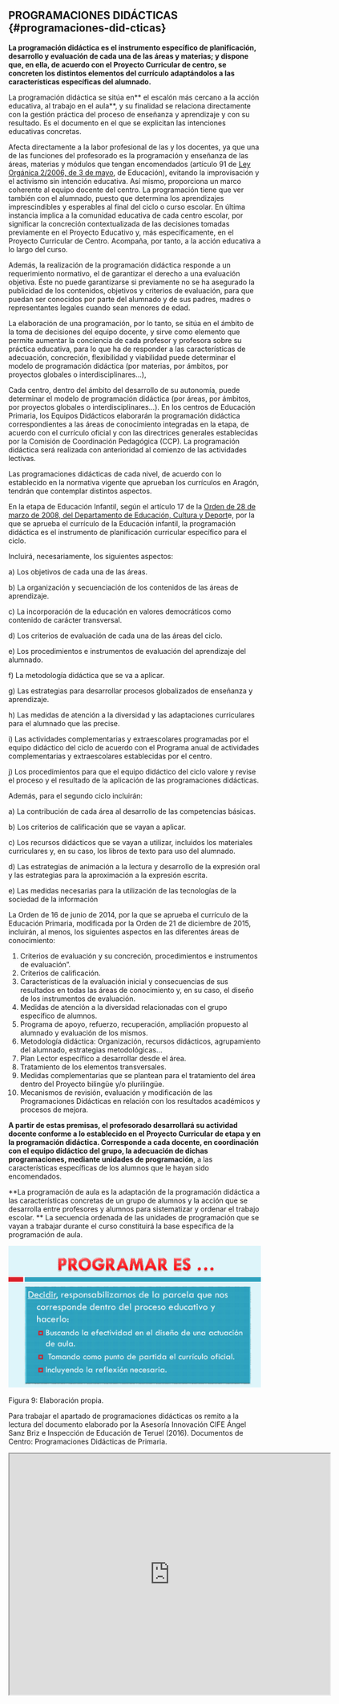 ## PROGRAMACIONES DIDÁCTICAS {#programaciones-did-cticas}

**La programación didáctica es el instrumento específico de planificación, desarrollo y evaluación de cada una de las áreas y materias; y dispone que, en ella, de acuerdo con el Proyecto Curricular de centro, se concreten los distintos elementos del currículo adaptándolos a las características específicas del alumnado.**

La programación didáctica se sitúa en** el escalón más cercano a la acción educativa, al trabajo en el aula**, y su finalidad se relaciona directamente con la gestión práctica del proceso de enseñanza y aprendizaje y con su resultado. Es el documento en el que se explicitan las intenciones educativas concretas.

Afecta directamente a la labor profesional de las y los docentes, ya que una de las funciones del profesorado es la programación y enseñanza de las áreas, materias y módulos que tengan encomendados (artículo 91 de [Ley Orgánica 2/2006, de 3 de mayo](https://www.boe.es/boe/dias/2006/05/04/pdfs/A17158-17207.pdf), de Educación), evitando la improvisación y el activismo sin intención educativa. Así mismo, proporciona un marco coherente al equipo docente del centro. La programación tiene que ver también con el alumnado, puesto que determina los aprendizajes imprescindibles y esperables al final del ciclo o curso escolar. En última instancia implica a la comunidad educativa de cada centro escolar, por significar la concreción contextualizada de las decisiones tomadas previamente en el Proyecto Educativo y, más específicamente, en el Proyecto Curricular de Centro. Acompaña, por tanto, a la acción educativa a lo largo del curso.

Además, la realización de la programación didáctica responde a un requerimiento normativo, el de garantizar el derecho a una evaluación objetiva. Éste no puede garantizarse si previamente no se ha asegurado la publicidad de los contenidos, objetivos y criterios de evaluación, para que puedan ser conocidos por parte del alumnado y de sus padres, madres o representantes legales cuando sean menores de edad.

La elaboración de una programación, por lo tanto, se sitúa en el ámbito de la toma de decisiones del equipo docente, y sirve como elemento que permite aumentar la conciencia de cada profesor y profesora sobre su práctica educativa, para lo que ha de responder a las características de adecuación, concreción, flexibilidad y viabilidad puede determinar el modelo de programación didáctica (por materias, por ámbitos, por proyectos globales o interdisciplinares…),

Cada centro, dentro del ámbito del desarrollo de su autonomía, puede determinar el modelo de programación didáctica (por áreas, por ámbitos, por proyectos globales o interdisciplinares…). En los centros de Educación Primaria, los Equipos Didácticos elaborarán la programación didáctica correspondientes a las áreas de conocimiento integradas en la etapa, de acuerdo con el currículo oficial y con las directrices generales establecidas por la Comisión de Coordinación Pedagógica (CCP). La programación didáctica será realizada con anterioridad al comienzo de las actividades lectivas.

Las programaciones didácticas de cada nivel, de acuerdo con lo establecido en la normativa vigente que aprueban los currículos en Aragón, tendrán que contemplar distintos aspectos.

En la etapa de Educación Infantil, según el artículo 17 de la [Orden de 28 de marzo de 2008, del Departamento de Educación, Cultura y Deport](https://sid.usal.es/idocs/F3/LYN14595/14595-ed-inf.pdf)e, por la que se aprueba el currículo de la Educación infantil, la programación didáctica es el instrumento de planificación curricular específico para el ciclo.

Incluirá, necesariamente, los siguientes aspectos:

a) Los objetivos de cada una de las áreas.

b) La organización y secuenciación de los contenidos de las áreas de aprendizaje.

c) La incorporación de la educación en valores democráticos como contenido de carácter transversal.

d) Los criterios de evaluación de cada una de las áreas del ciclo.

 e) Los procedimientos e instrumentos de evaluación del aprendizaje del alumnado.

 f) La metodología didáctica que se va a aplicar.

g) Las estrategias para desarrollar procesos globalizados de enseñanza y aprendizaje.

h) Las medidas de atención a la diversidad y las adaptaciones curriculares para el alumnado que las precise.

i) Las actividades complementarias y extraescolares programadas por el equipo didáctico del ciclo de acuerdo con el Programa anual de actividades complementarias y extraescolares establecidas por el centro.

 j) Los procedimientos para que el equipo didáctico del ciclo valore y revise el proceso y el resultado de la aplicación de las programaciones didácticas.

Además, para el segundo ciclo incluirán:

 a) La contribución de cada área al desarrollo de las competencias básicas.

 b) Los criterios de calificación que se vayan a aplicar.

 c) Los recursos didácticos que se vayan a utilizar, incluidos los materiales curriculares y, en su caso, los libros de texto para uso del alumnado.

d) Las estrategias de animación a la lectura y desarrollo de la expresión oral y las estrategias para la aproximación a la expresión escrita.

e) Las medidas necesarias para la utilización de las tecnologías de la sociedad de la información

La Orden de 16 de junio de 2014, por la que se aprueba el currículo de la Educación Primaria, modificada por la Orden  de 21 de diciembre de 2015, incluirán, al menos, los siguientes aspectos en las diferentes áreas de conocimiento:

1.  Criterios de evaluación y su concreción, procedimientos e instrumentos de evaluación”.
2.  Criterios de calificación.
3.  Características de la evaluación inicial y consecuencias de sus resultados en todas las áreas de conocimiento y, en su caso, el diseño de los instrumentos de evaluación.
4.  Medidas de atención a la diversidad relacionadas con el grupo específico de alumnos.
5.  Programa de apoyo, refuerzo, recuperación, ampliación propuesto al alumnado y evaluación de los mismos.
6.  Metodología didáctica: Organización, recursos didácticos, agrupamiento del alumnado, estrategias metodológicas…
7.  Plan Lector específico a desarrollar desde el área.
8.  Tratamiento de los elementos transversales.
9.  Medidas complementarias que se plantean para el tratamiento del área dentro del Proyecto bilingüe y/o plurilingüe.
10.  Mecanismos de revisión, evaluación y modificación de las Programaciones Didácticas en relación con los resultados académicos y procesos de mejora.

**A partir de estas premisas, el profesorado desarrollará su actividad docente conforme a lo establecido en el Proyecto Curricular de etapa y en la programación didáctica. Corresponde a cada docente, en coordinación con el equipo didáctico del grupo, la adecuación de dichas programaciones, mediante unidades de programación**, a las características específicas de los alumnos que le hayan sido encomendados.

**La programación de aula es la adaptación de la programación didáctica a las características concretas de un grupo de alumnos y la acción que se desarrolla entre profesores y alumnos para sistematizar y ordenar el trabajo escolar.
**
La secuencia ordenada de las unidades de programación que se vayan a trabajar durante el curso constituirá la base específica de la programación de aula.

![Figura 9: Elaboración propia.](/images/image9.png)

Figura 9: Elaboración propia.

Para trabajar el apartado de programaciones didácticas os remito a la lectura del documento elaborado por la Asesoría Innovación CIFE Ángel Sanz Briz e Inspección de Educación de Teruel (2016). Documentos de Centro: Programaciones Didácticas de Primaria.

<iframe src="https://drive.google.com/file/d/1MrV3-EVSR_nDri93JcpzDKvRyHDhhNrq/preview" width="640" height="480"></iframe>